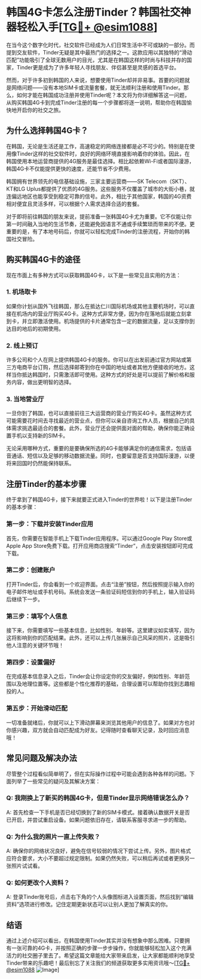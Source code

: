 # 韩国4G卡怎么注册Tinder？韩国社交神器轻松入手[[TG💪+ @esim1088](https://t.me/s/esim1088)]

在当今这个数字化时代，社交软件已经成为人们日常生活中不可或缺的一部分。而提到交友软件，Tinder无疑是其中最热门的选择之一。这款应用以其独特的“滑动匹配”功能吸引了全球无数用户的目光，尤其是在韩国这样的时尚与科技并存的国家，Tinder更是成为了许多年轻人寻找朋友、伴侣甚至是灵感的首选平台。

然而，对于许多初到韩国的人来说，想要使用Tinder却并非易事。首要的问题就是网络问题——没有本地SIM卡或流量套餐，就无法顺利注册和使用Tinder。那么，如何才能在韩国成功注册并使用Tinder呢？本文将为你详细解答这一问题，从购买韩国4G卡到完成Tinder注册的每一个步骤都将逐一说明，帮助你在韩国愉快地开启你的社交之旅。

## 为什么选择韩国4G卡？

在韩国，无论是生活还是工作，高速稳定的网络连接都是必不可少的。特别是在使用像Tinder这样的社交软件时，良好的网络环境直接影响着你的体验。因此，在韩国使用本地运营商提供的4G服务是最佳选择。相比起依赖Wi-Fi或者国际漫游，韩国4G卡不仅能提供更快的速度，还能节省不少费用。

韩国拥有世界领先的电信基础设施，三家主要运营商——SK Telecom（SKT）、KT和LG Uplus都提供了优质的4G服务。这些服务不仅覆盖了城市的大街小巷，就连偏远地区也能享受到稳定可靠的信号。此外，相比于其他国家，韩国的4G资费相对便宜且灵活多样，可以根据个人需求选择合适的套餐。

对于即将前往韩国的朋友来说，提前准备一张韩国4G卡尤为重要。它不仅能让你第一时间融入当地的生活节奏，还能避免因语言不通或手续繁琐而带来的不便。更重要的是，有了本地号码后，你就可以轻松完成Tinder的注册流程，开始你的韩国社交冒险。

## 购买韩国4G卡的途径

现在市面上有多种方式可以获取韩国4G卡，以下是一些常见且实用的方法：

### 1. **机场取卡**
如果你计划从国外飞往韩国，那么在抵达仁川国际机场或其他主要机场时，可以直接在机场内的营业厅购买4G卡。这种方式非常方便，因为你在落地后就能立刻拿到卡，并立即激活使用。机场提供的卡片通常包含一定的数据流量，足以支撑你到达目的地后的初期使用。

### 2. **线上预订**
许多公司和个人在网上提供韩国4G卡的服务。你可以在出发前通过官方网站或第三方电商平台订购，然后选择邮寄到你在中国的地址或者其他方便接收的地方。这样当你抵达韩国时，只需激活即可使用。这种方式的好处是可以提前了解价格和服务内容，做出更明智的选择。

### 3. **当地营业厅**
一旦你到了韩国，也可以直接前往三大运营商的营业厅购买4G卡。虽然这种方式可能需要花时间去寻找最近的营业点，但你可以亲自咨询工作人员，根据自己的具体需求挑选最适合的套餐。此外，营业厅还会提供面对面的帮助，确保你能正确设置手机以支持新的SIM卡。

无论采用哪种方式，重要的是要确保所选的4G卡能够满足你的通信需求，包括语音通话、短信以及足够的移动数据流量。同时，也要留意是否支持国际漫游，以便将来回国时仍然能保持联系。

## 注册Tinder的基本步骤

终于拿到了韩国4G卡，接下来就要正式进入Tinder的世界啦！以下是注册Tinder的基本步骤：

### 第一步：下载并安装Tinder应用
首先，你需要在智能手机上下载Tinder应用程序。可以通过Google Play Store或Apple App Store免费下载。打开应用商店搜索“Tinder”，点击安装按钮即可完成下载。

### 第二步：创建账户
打开Tinder后，你会看到一个欢迎界面。点击“注册”按钮，然后按照提示输入你的电子邮件地址或手机号码。系统会发送一条验证码短信到你的手机上，输入验证码后继续下一步。

### 第三步：填写个人信息
接下来，你需要填写一些基本信息，比如性别、年龄等。这里建议如实填写，因为这将影响到你的匹配结果。此外，还可以上传几张展示自己风采的照片，这是吸引他人注意的关键环节哦！

### 第四步：设置偏好
在完成基本信息录入之后，Tinder会让你设定你的交友偏好，例如性别、年龄范围以及地理位置等。这些都是个性化推荐的基础，合理设置可以帮助你找到志趣相投的人。

### 第五步：开始滑动匹配
一切准备就绪后，你就可以上下滑动屏幕来浏览其他用户的信息了。如果对方也对你感兴趣，双方就会自动匹配成为好友。记得随时查看聊天记录，及时回应消息哦！

## 常见问题及解决办法

尽管整个过程看似简单明了，但在实际操作过程中可能会遇到各种各样的问题。下面列举了一些常见的疑问及其解决方案：

### Q: 我刚换上了新买的韩国4G卡，但是Tinder显示网络错误怎么办？
A: 首先检查一下手机是否已经切换到了新的SIM卡模式。接着确认数据开关是否已开启，并尝试重启设备。如果问题依旧存在，请联系客服寻求进一步的帮助。

### Q: 为什么我的照片一直上传失败？
A: 确保你的网络状况良好，避免在信号较弱的情况下尝试上传。另外，图片格式应符合要求，大小不要超过规定限制。如果仍然失败，可以稍后再试或者更换另一张照片试试看。

### Q: 如何更改个人资料？
A: 登录Tinder账号后，点击右下角的个人头像图标进入设置页面，然后找到“编辑资料”选项进行修改。记住定期更新状态可以让别人更加了解真实的你。

## 结语

通过上述介绍可以看出，在韩国使用Tinder其实并没有想象中那么困难。只要拥有一张可靠的4G卡，并按照正确的步骤一步步操作，你就能够轻松加入这个充满活力的社交圈子里去了。希望这篇文章能给大家带来启发，让大家都能顺利地享受Tinder带来的乐趣吧！最后别忘了关注我们的频道获取更多实用资讯哦～[[TG💪+ @esim1088](https://t.me/s/esim1088) ![Image](https://i.postimg.cc/4NQfJmqS/Snipaste-2025-05-13-00-14-12.png)]